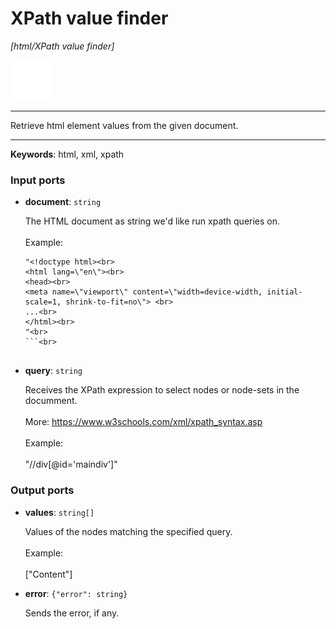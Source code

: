 # XPath value finder

_[html/XPath value finder]_

![icon](</assets/icons/c3fdd7fb-1ae3-400a-bf93-30e24b1ea004.png>)

---

Retrieve html element values from the given document.<br>

---

__Keywords__: html, xml, xpath

### Input ports

* __document__: ` string `

    The HTML document as string we'd like run xpath queries on.<br>
    <br>
    Example:<br>
    ```<br>
    "<!doctype html><br>
    <html lang=\"en\"><br>
    <head><br>
    <meta name=\"viewport\" content=\"width=device-width, initial-scale=1, shrink-to-fit=no\"> <br>
    ...<br>
    </html><br>
    "<br>
    ```<br>


* __query__: ` string `

    Receives the XPath expression to select nodes or node-sets in the documment.<br>
    <br>
    More: https://www.w3schools.com/xml/xpath_syntax.asp<br>
    <br>
    Example:<br>
    <br>
    "//div[@id='maindiv']"<br>

### Output ports

* __values__: ` string[] `

    Values of the nodes matching the specified query.<br>
    <br>
    Example:<br>
    <br>
    ["Content"]<br>


* __error__: ` {"error": string} `

    Sends the error, if any.<br>

